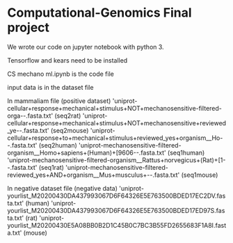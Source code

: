 # Computational-Genomics Final project
We wrote our code on jupyter notebook with python 3. 

Tensorflow and kears need to be installed

CS mechano ml.ipynb is the code file

input data is in the dataset file

In mammaliam file (positive dataset)
'uniprot-cellular+response+mechanical+stimulus+NOT+mechanosensitive-filtered-orga--.fasta.txt' (seq2rat)
'uniprot-cellular+response+mechanical+stimulus+NOT+mechanosensitive+reviewed_ye--.fasta.txt'  (seq2mouse)
'uniprot-cellular+response+to+mechanical+stimulus+reviewed_yes+organism__Ho--.fasta.txt' (seq2human)
'uniprot-mechanosensitive-filtered-organism__Homo+sapiens+(Human)+[9606--.fasta.txt' (seq1human)
'uniprot-mechanosensitive-filtered-organism__Rattus+norvegicus+(Rat)+[1--.fasta.txt' (seq1rat)
'uniprot-mechanosensitive-filtered-reviewed_yes+AND+organism__Mus+musculus+--.fasta.txt' (seq1mouse)

In negative dataset file (negative data)
'uniprot-yourlist_M20200430DA437993067D6F64326E5E763500BDED17EC2DV.fasta.txt'  (human)
'uniprot-yourlist_M20200430DA437993067D6F64326E5E763500BDED17ED97S.fasta.txt'  (rat)
'uniprot-yourlist_M20200430E5A08BB0B2D1C45B0C7BC3B55FD2655683F1A8I.fasta.txt'  (mouse)
